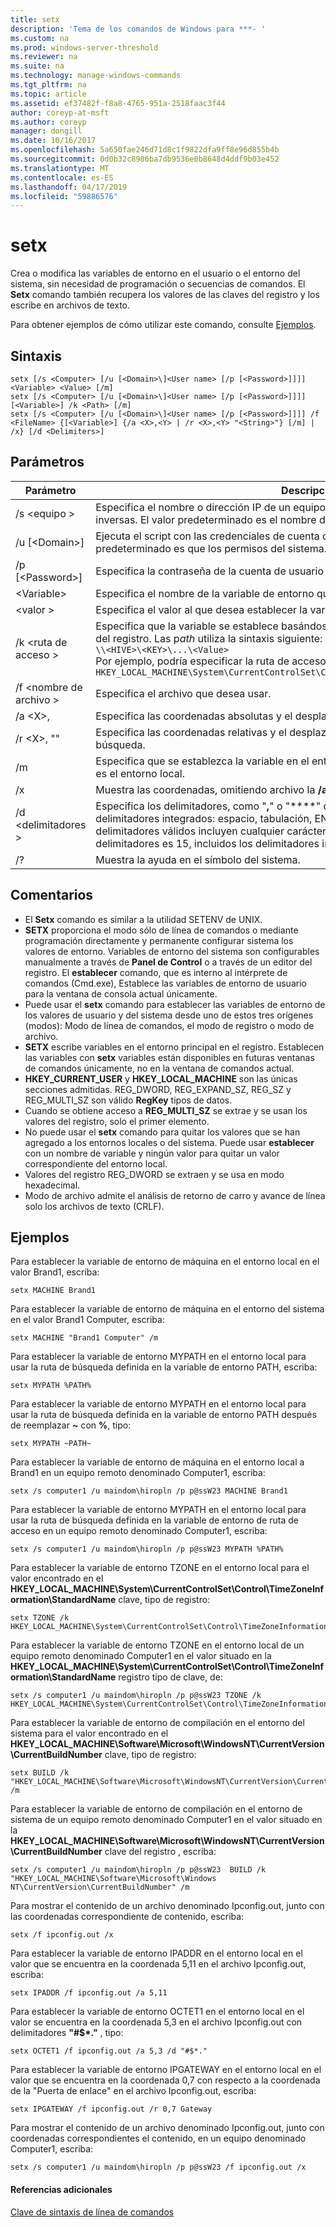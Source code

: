 ```yaml
---
title: setx
description: 'Tema de los comandos de Windows para ***- '
ms.custom: na
ms.prod: windows-server-threshold
ms.reviewer: na
ms.suite: na
ms.technology: manage-windows-commands
ms.tgt_pltfrm: na
ms.topic: article
ms.assetid: ef37482f-f8a8-4765-951a-2518faac3f44
author: coreyp-at-msft
ms.author: coreyp
manager: dongill
ms.date: 10/16/2017
ms.openlocfilehash: 5a650fae246d71d8c1f9822dfa9ff8e96d855b4b
ms.sourcegitcommit: 0d0b32c8986ba7db9536e0b8648d4ddf9b03e452
ms.translationtype: MT
ms.contentlocale: es-ES
ms.lasthandoff: 04/17/2019
ms.locfileid: "59886576"
---
```

# <a name="setx"></a>setx



Crea o modifica las variables de entorno en el usuario o el entorno del sistema, sin necesidad de programación o secuencias de comandos. El **Setx** comando también recupera los valores de las claves del registro y los escribe en archivos de texto.

Para obtener ejemplos de cómo utilizar este comando, consulte [Ejemplos](#BKMK_examples).

## <a name="syntax"></a>Sintaxis

```
setx [/s <Computer> [/u [<Domain>\]<User name> [/p [<Password>]]]] <Variable> <Value> [/m]
setx [/s <Computer> [/u [<Domain>\]<User name> [/p [<Password>]]]] [<Variable>] /k <Path> [/m]
setx [/s <Computer> [/u [<Domain>\]<User name> [/p [<Password>]]]] /f <FileName> {[<Variable>] {/a <X>,<Y> | /r <X>,<Y> "<String>"} [/m] | /x} [/d <Delimiters>]
```

## <a name="parameters"></a>Parámetros

|Parámetro|Descripción|
|---------|-----------|
|/s \<equipo >|Especifica el nombre o dirección IP de un equipo remoto. No use barras diagonales inversas. El valor predeterminado es el nombre del equipo local.|
|/u [\<Domain>\]<User name>|Ejecuta el script con las credenciales de cuenta de usuario especificada. El valor predeterminado es que los permisos del sistema.|
|/p [\<Password>]|Especifica la contraseña de la cuenta de usuario que se especifica en el **/u** parámetro.|
|\<Variable>|Especifica el nombre de la variable de entorno que desea establecer.|
|\<valor >|Especifica el valor al que desea establecer la variable de entorno.|
|/k \<ruta de acceso >|Especifica que la variable se establece basándose en información procedente de una clave del registro. Las p*ath* utiliza la sintaxis siguiente:</br>`\\<HIVE>\<KEY>\...\<Value>`</br>Por ejemplo, podría especificar la ruta de acceso siguiente:</br>`HKEY_LOCAL_MACHINE\System\CurrentControlSet\Control\TimeZoneInformation\StandardName`|
|/f \<nombre de archivo >|Especifica el archivo que desea usar.|
|/a \<X>,<Y>|Especifica las coordenadas absolutas y el desplazamiento como parámetros de búsqueda.|
|/r \<X>,<Y> "<String>"|Especifica las coordenadas relativas y el desplazamiento de **cadena** como parámetros de búsqueda.|
|/m|Especifica que se establezca la variable en el entorno del sistema. El valor predeterminado es el entorno local.|
|/x|Muestra las coordenadas, omitiendo archivo la **/a**, **/r**, y **/d** opciones de línea de comandos.|
|/d \<delimitadores >|Especifica los delimitadores, como "**,**" o "**\**" que se utilizará además de los cuatro delimitadores integrados: espacio, tabulación, ENTRAR y avance de línea. Los delimitadores válidos incluyen cualquier carácter ASCII. El número máximo de delimitadores es 15, incluidos los delimitadores integrados.|
|/?|Muestra la ayuda en el símbolo del sistema.|

## <a name="remarks"></a>Comentarios

-   El **Setx** comando es similar a la utilidad SETENV de UNIX.
-   **SETX** proporciona el modo sólo de línea de comandos o mediante programación directamente y permanente configurar sistema los valores de entorno. Variables de entorno del sistema son configurables manualmente a través de **Panel de Control** o a través de un editor del registro. El **establecer** comando, que es interno al intérprete de comandos (Cmd.exe), Establece las variables de entorno de usuario para la ventana de consola actual únicamente.
-   Puede usar el **setx** comando para establecer las variables de entorno de los valores de usuario y del sistema desde uno de estos tres orígenes (modos): Modo de línea de comandos, el modo de registro o modo de archivo.
-   **SETX** escribe variables en el entorno principal en el registro. Establecen las variables con **setx** variables están disponibles en futuras ventanas de comandos únicamente, no en la ventana de comandos actual.
-   **HKEY_CURRENT_USER** y **HKEY_LOCAL_MACHINE** son las únicas secciones admitidas. REG_DWORD, REG_EXPAND_SZ, REG_SZ y REG_MULTI_SZ son válido **RegKey** tipos de datos.
-   Cuando se obtiene acceso a **REG_MULTI_SZ** se extrae y se usan los valores del registro, solo el primer elemento.
-   No puede usar el **setx** comando para quitar los valores que se han agregado a los entornos locales o del sistema. Puede usar **establecer** con un nombre de variable y ningún valor para quitar un valor correspondiente del entorno local.
-   Valores del registro REG_DWORD se extraen y se usa en modo hexadecimal.
-   Modo de archivo admite el análisis de retorno de carro y avance de línea solo los archivos de texto (CRLF).

## <a name="BKMK_examples"></a>Ejemplos

Para establecer la variable de entorno de máquina en el entorno local en el valor Brand1, escriba:
```
setx MACHINE Brand1
```
Para establecer la variable de entorno de máquina en el entorno del sistema en el valor Brand1 Computer, escriba:
```
setx MACHINE "Brand1 Computer" /m
```
Para establecer la variable de entorno MYPATH en el entorno local para usar la ruta de búsqueda definida en la variable de entorno PATH, escriba:
```
setx MYPATH %PATH%
```
Para establecer la variable de entorno MYPATH en el entorno local para usar la ruta de búsqueda definida en la variable de entorno PATH después de reemplazar **~** con **%**, tipo:
```
setx MYPATH ~PATH~ 
```
Para establecer la variable de entorno de máquina en el entorno local a Brand1 en un equipo remoto denominado Computer1, escriba:
```
setx /s computer1 /u maindom\hiropln /p p@ssW23 MACHINE Brand1
```
Para establecer la variable de entorno MYPATH en el entorno local para usar la ruta de búsqueda definida en la variable de entorno de ruta de acceso en un equipo remoto denominado Computer1, escriba:
```
setx /s computer1 /u maindom\hiropln /p p@ssW23 MYPATH %PATH%
```
Para establecer la variable de entorno TZONE en el entorno local para el valor encontrado en el **HKEY_LOCAL_MACHINE\System\CurrentControlSet\Control\TimeZoneInformation\StandardName** clave, tipo de registro:
```
setx TZONE /k HKEY_LOCAL_MACHINE\System\CurrentControlSet\Control\TimeZoneInformation\StandardName 
```
Para establecer la variable de entorno TZONE en el entorno local de un equipo remoto denominado Computer1 en el valor situado en la **HKEY_LOCAL_MACHINE\System\CurrentControlSet\Control\TimeZoneInformation\StandardName** registro tipo de clave, de:
```
setx /s computer1 /u maindom\hiropln /p p@ssW23 TZONE /k HKEY_LOCAL_MACHINE\System\CurrentControlSet\Control\TimeZoneInformation\StandardName 
```
Para establecer la variable de entorno de compilación en el entorno del sistema para el valor encontrado en el **HKEY_LOCAL_MACHINE\Software\Microsoft\WindowsNT\CurrentVersion\CurrentBuildNumber** clave, tipo de registro:
```
setx BUILD /k "HKEY_LOCAL_MACHINE\Software\Microsoft\WindowsNT\CurrentVersion\CurrentBuildNumber" /m
```
Para establecer la variable de entorno de compilación en el entorno de sistema de un equipo remoto denominado Computer1 en el valor situado en la **HKEY_LOCAL_MACHINE\Software\Microsoft\WindowsNT\CurrentVersion\CurrentBuildNumber** clave del registro , escriba:
```
setx /s computer1 /u maindom\hiropln /p p@ssW23  BUILD /k "HKEY_LOCAL_MACHINE\Software\Microsoft\Windows NT\CurrentVersion\CurrentBuildNumber" /m
```
Para mostrar el contenido de un archivo denominado Ipconfig.out, junto con las coordenadas correspondiente de contenido, escriba:
```
setx /f ipconfig.out /x
```
Para establecer la variable de entorno IPADDR en el entorno local en el valor que se encuentra en la coordenada 5,11 en el archivo Ipconfig.out, escriba:
```
setx IPADDR /f ipconfig.out /a 5,11
```
Para establecer la variable de entorno OCTET1 en el entorno local en el valor se encuentra en la coordenada 5,3 en el archivo Ipconfig.out con delimitadores **"#$\*."** , tipo:
```
setx OCTET1 /f ipconfig.out /a 5,3 /d "#$*." 
```
Para establecer la variable de entorno IPGATEWAY en el entorno local en el valor que se encuentra en la coordenada 0,7 con respecto a la coordenada de la "Puerta de enlace" en el archivo Ipconfig.out, escriba:
```
setx IPGATEWAY /f ipconfig.out /r 0,7 Gateway 
```
Para mostrar el contenido de un archivo denominado Ipconfig.out, junto con coordenadas correspondientes el contenido, en un equipo denominado Computer1, escriba:
```
setx /s computer1 /u maindom\hiropln /p p@ssW23 /f ipconfig.out /x 
```

#### <a name="additional-references"></a>Referencias adicionales

[Clave de sintaxis de línea de comandos](command-line-syntax-key.md)